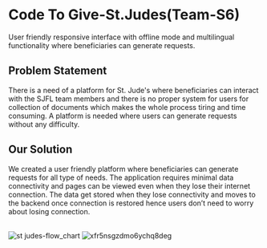 # Code To Give-St.Judes(Team-S6)
User friendly responsive interface with offline mode and multilingual functionality where beneficiaries can generate requests.
</br>
<h2>Problem Statement</h2>
There is a need of a platform for St. Jude's where beneficiaries can interact with the SJFL team members and there is no proper system for users for collection of documents which makes the whole process tiring and time consuming. A platform is needed where users can generate requests without any difficulty.
</br>
<h2>Our Solution</h2>
We created a user friendly platform where beneficiaries can generate requests for all type of needs. The application requires minimal data connectivity and pages can be viewed even when they lose their internet connection. The data get stored when they lose connectivity and moves to the backend once connection is restored hence users don’t need to worry about losing connection.
<br> <br>

![st judes-flow_chart](https://user-images.githubusercontent.com/54185285/176994035-15ba5a87-a6b8-4aff-9812-31967a7e96ec.jpg)
![xfr5nsgzdmo6ychq8deg](https://user-images.githubusercontent.com/54185285/176994096-f8656473-5518-4652-ac8d-9c7d70d67248.jpg)

